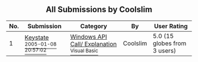 ﻿<div align="center">

## All Submissions by Coolslim

</div>

No.  | Submission | Category | By   | User Rating
---- | ---------- | -------- | ---- | -----------
1 | [Keystate<br /><sup>2005-01-08 20:57:02</sup>](https://github.com/Planet-Source-Code/coolslim-keystate__1-63981) | [Windows API Call/ Explanation<br /><sup>Visual Basic</sup>](../ByCategory/windows-api-call-explanation__1-39.md) | Coolslim | 5.0 (15 globes from 3 users)
